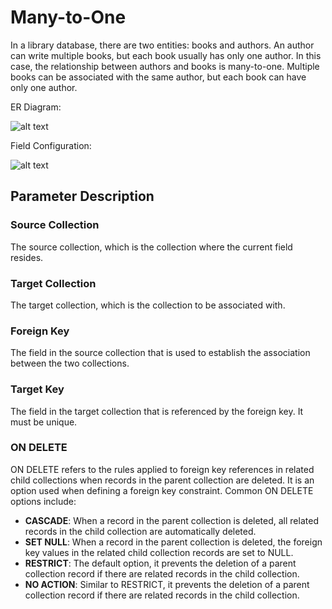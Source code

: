 # Many-to-One

In a library database, there are two entities: books and authors. An author can write multiple books, but each book usually has only one author. In this case, the relationship between authors and books is many-to-one. Multiple books can be associated with the same author, but each book can have only one author.

ER Diagram:

![alt text](https://static-docs.nocobase.com/eaeeac974844db05c75cf0deeedf3652.png)

Field Configuration:

![alt text](https://static-docs.nocobase.com/3b4484ebb98d82f832f3dbf752bd84c9.png)

## Parameter Description

### Source Collection

The source collection, which is the collection where the current field resides.

### Target Collection

The target collection, which is the collection to be associated with.

### Foreign Key

The field in the source collection that is used to establish the association between the two collections.

### Target Key

The field in the target collection that is referenced by the foreign key. It must be unique.

### ON DELETE

ON DELETE refers to the rules applied to foreign key references in related child collections when records in the parent collection are deleted. It is an option used when defining a foreign key constraint. Common ON DELETE options include:

- **CASCADE**: When a record in the parent collection is deleted, all related records in the child collection are automatically deleted.
- **SET NULL**: When a record in the parent collection is deleted, the foreign key values in the related child collection records are set to NULL.
- **RESTRICT**: The default option, it prevents the deletion of a parent collection record if there are related records in the child collection.
- **NO ACTION**: Similar to RESTRICT, it prevents the deletion of a parent collection record if there are related records in the child collection.
